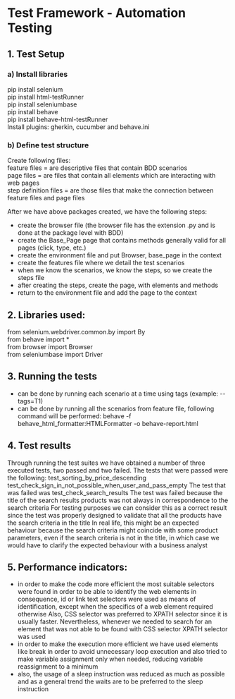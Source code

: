 # Test Framework - Automation Testing

## 1. Test Setup
### a) Install libraries
pip install selenium  
pip install html-testRunner  
pip install seleniumbase  
pip install behave  
pip install behave-html-testRunner  
Install plugins: gherkin, cucumber and behave.ini

### b) Define test structure
Create following files:  
feature files = are descriptive files that contain BDD scenarios  
page files = are files that contain all elements which are interacting with web pages  
step definition files = are those files that make the connection between feature files and page files  

After we have above packages created, we have the following steps:  
   - create the browser file (the browser file has the extension .py and is done at the package level with BDD)
   - create the Base_Page page that contains methods generally valid for all pages (click, type, etc.)
   - create the environment file and put Browser, base_page in the context
   - create the features file where we detail the test scenarios
   - when we know the scenarios, we know the steps, so we create the steps file
   - after creating the steps, create the page, with elements and methods
   - return to the environment file and add the page to the context  

## 2. Libraries used:
from selenium.webdriver.common.by import By  
from behave import *  
from browser import Browser  
from seleniumbase import Driver

## 3. Running the tests
- can be done by running each scenario at a time using tags (example: --tags=T1)
- can be done by running all the scenarios from feature file, following command will be performed:
              behave -f behave_html_formatter:HTMLFormatter -o behave-report.html
   

## 4. Test results 
Through running the test suites we have obtained a number of three executed tests, two passed and two failed. The tests that were passed were the following:
test_sorting_by_price_descending
test_check_sign_in_not_possible_when_user_and_pass_empty
The test that was failed was test_check_search_results The test was failed because the title of the search results products was not always in correspondence to the search criteria For testing purposes we can consider this as a correct result since the test was properly designed to validate that all the products have the search criteria in the title In real life, this might be an expected behaviour because the search criteria might coincide with some product parameters, even if the search criteria is not in the title, in which case we would have to clarify the expected behaviour with a business analyst

## 5. Performance indicators:
   - in order to make the code more efficient the most suitable selectors were found in order to be able to identify the web elements in consequence, id or link text selectors were used as means of identification, except 
     when the specifics of a web element required otherwise Also, CSS selector was preferred to XPATH selector since it is usually faster. Nevertheless, whenever we needed to search for an element that was not able to be 
    found with CSS selector XPATH selector was used
   - in order to make the execution more efficient we have used elements like break in order to avoid unnecessary loop execution and also tried to make variable assignment only when needed, reducing variable reassignment 
     to a minimum
   - also, the usage of a sleep instruction was reduced as much as possible and as a general trend the waits are to be preferred to the sleep instruction
